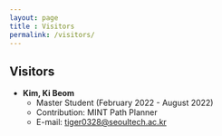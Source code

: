 ```yaml
---
layout: page
title : Visitors
permalink: /visitors/
---
```


## Visitors
* **Kim, Ki Beom**
  * Master Student (February 2022 - August 2022)
  * Contribution: MINT Path Planner
  * E-mail: <tiger0328@seoultech.ac.kr>
